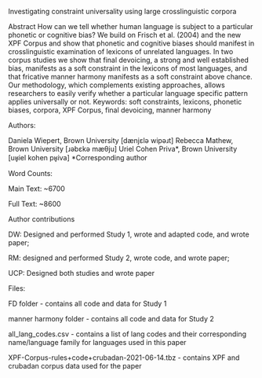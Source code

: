 Investigating constraint universality using large cross­linguistic corpora

Abstract
How can we tell whether human language is subject to a particular phonetic or
cognitive bias? We build on Frisch et al. (2004) and the new XPF Corpus and
show that phonetic and cognitive biases should manifest in cross­linguistic
examination of lexicons of unrelated lan­guages. In two corpus studies we show that
final­ devoicing, a strong and well established bias, manifests as a soft constraint
in the lexicons of most languages, and that fricative manner harmony manifests
as a soft constraint above chance. Our methodology, which complements existing
approaches, allows researchers to easily verify whether a particular language­
specific pattern applies universally or not.
Keywords: soft constraints, lexicons, phonetic biases, corpora, XPF Corpus,
final devoicing, man­ner harmony


Authors:

Daniela Wiepert, Brown University [dænjɛlә wipәɹt]
Rebecca Mathew, Brown University [ɹәbɛkә mæθju]
Uriel Cohen Priva*, Brown University [uʁ̞iel kohen pʁ̞iva]
*Corresponding author


Word Counts:

Main Text: ~6700

Full Text: ~8600


Author contributions

DW: Designed and performed Study 1, wrote and adapted code, and wrote paper;

RM: designed and performed Study 2, wrote code, and wrote paper;

UCP: Designed both studies and wrote paper


Files:

FD folder - contains all code and data for Study 1

manner harmony folder - contains all code and data for Study 2

all_lang_codes.csv - contains a list of lang codes and their corresponding name/language family for languages used in this paper

XPF-Corpus-rules+code+crubadan-2021-06-14.tbz - contains XPF and crubadan corpus data used for the paper
